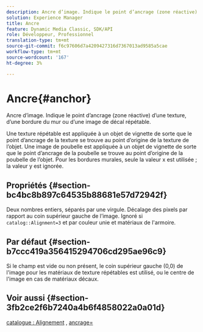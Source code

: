 ```yaml
---
description: Ancre d’image. Indique le point d’ancrage (zone réactive) d’une texture, d’une bordure du mur ou d’une image de décal répétable.
solution: Experience Manager
title: Ancre
feature: Dynamic Media Classic, SDK/API
role: Développeur, Professionnel
translation-type: tm+mt
source-git-commit: f6c97606d7a4209427316d7367013ad9585a5cae
workflow-type: tm+mt
source-wordcount: '167'
ht-degree: 3%

---
```



# Ancre{#anchor}

Ancre d’image. Indique le point d’ancrage (zone réactive) d’une texture, d’une bordure du mur ou d’une image de décal répétable.

Une texture répétable est appliquée à un objet de vignette de sorte que le point d’ancrage de la texture se trouve au point d’origine de la texture de l’objet. Une image de poubelle est appliquée à un objet de vignette de sorte que le point d’ancrage de la poubelle se trouve au point d’origine de la poubelle de l’objet. Pour les bordures murales, seule la valeur x est utilisée ; la valeur y est ignorée.

## Propriétés {#section-bc4bc8b897c64535b88681e57d72942f}

Deux nombres entiers, séparés par une virgule. Décalage des pixels par rapport au coin supérieur gauche de l’image. Ignoré si `catalog::Alignment=3` et par couleur unie et matériaux de l&#39;armoire.

## Par défaut {#section-b7ccc419a356415294706cd295ae96c9}

Si le champ est vide ou non présent, le coin supérieur gauche (0,0) de l&#39;image pour les matériaux de texture répétables est utilisé, ou le centre de l&#39;image en cas de matériaux décaux.

## Voir aussi {#section-3fb2ce2f6b7240a4b6f4858022a0a01d}

[catalogue : Alignement](../../../../../ir-api/material-cat/image-rendering-api-ref/c-ir-material-catalog/c-ir-material-data-reference/r-ir-alignment.md#reference-e52152e8dc244d0aa13b40c615d0f399) ,  [ancrage=](../../../../../ir-api/http-protocol/image-rendering-api-ref/c-ir-http-protocol-ref/c-ir-http-protocol-command-reference/r-ir-http-anchor.md#reference-d53923d785c9442997dc7f2199524c26)
